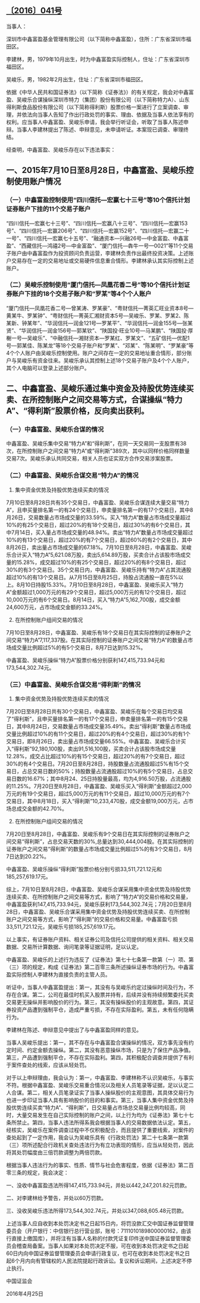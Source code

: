 ## [〔2016〕041号](http://www.csrc.gov.cn/pub/zjhpublic/G00306212/201604/t20160428_296592.htm)




当事人：

深圳市中鑫富盈基金管理有限公司（以下简称中鑫富盈），住所：广东省深圳市福田区。

李建林，男，1979年10月出生，时为中鑫富盈实际控制人，住址：广东省深圳市福田区。

吴峻乐，男，1982年2月出生，住址：广东省深圳市福田区。

依据《中华人民共和国证券法》（以下简称《证券法》）的有关规定，我会对中鑫富盈、吴峻乐合谋操纵深圳市特力（集团）股份有限公司（以下简称特力A）、山东得利斯食品股份有限公司（以下简称得利斯）股票价格一案进行了立案调查、审理，并依法向当事人告知了作出行政处罚的事实、理由、依据及当事人依法享有的权利。应当事人中鑫富盈、吴峻乐申请，我会举行听证会，听取了当事人陈述申辩。当事人李建林提出了陈述、申辩意见，未申请听证。本案现已调查、审理终结。

经查明，中鑫富盈、吴峻乐存在以下违法事实：

## 一、2015年7月10日至8月28日，中鑫富盈、吴峻乐控制使用账户情况

### （一）中鑫富盈控制使用“四川信托—宏赢七十三号”等10个信托计划证券账户下挂的11个交易子账户

“四川信托—宏赢七十三号”、“四川信托—宏赢八十三号”、“四川信托—宏赢153号”、“四川信托—宏赢206号”、“四川信托—宏赢152号”、“四川信托—宏赢二十一号”、“四川信托—宏赢七十五号”、“融通资本—兴融26号—中金富盈、中鑫富盈”、“西藏信托—鸿禧2号—中金富盈”、“厦门信托—犇牛一号—0021”等11个交易子账户由中鑫富盈作为投资顾问负责运营，李建林负责作出最终投资决策。上述账户交易存在一定的交易地址或交易硬件信息重合情形。李建林承认其实际控制上述账户。

### （二）吴峻乐控制使用“厦门信托—凤凰花香二号”等10个信托计划证券账户下挂的18个交易子账户和“罗某”等4个个人账户

“厦门信托—凤凰花香二号—曾某涛、罗某豪”、“粤财信托—菁英汇旺业资本8号—黄某牛、罗某钟”、“粤财信托—菁英汇湘财资本5号—吴峻乐、罗某、罗某2、陈某新、钟某年”、“华润信托—润金121号—罗某平”、“华润信托—润金155号—张某贤”、“华润信托—润金156号—郭某钦”、“陕国投·旺业10号—马某鹏”、“陕国投·厚榭一号—吴峻乐”、“中融信托—湘财资本—罗某红、罗某文”、“五矿信托—优配1号—郭某佳、陈某龙”等18个交易子账户和“罗某”、“邓某”、“陈某明”、“罗某豪”等4个个人账户由吴峻乐控制使用。账户之间存在一定的交易地址重合情形，部分账户与吴峻乐有资金往来。吴峻乐承认其控制上述18个交易子账户及4个个人账户，其个人电脑可以登录上述部分账户。

## 二、中鑫富盈、吴峻乐通过集中资金及持股优势连续买卖、在所控制账户之间交易等方式，合谋操纵“特力A”、“得利斯”股票价格，反向卖出获利。

### （一）中鑫富盈、吴峻乐合谋的情况

中鑫富盈、吴峻乐集中交易“特力A”和“得利斯”，在同一天交易同一支股票有38次，在所控制账户之间交易“特力A”或“得利斯”389次，其中以同样价格同样数量交易7次。吴峻乐承认共同交易，相关人员也证实双方合作交易涉案股票。

### （二）中鑫富盈、吴峻乐合谋交易“特力A”的情况

1. 集中资金优势及持股优势连续买卖的情况

7月10日至8月28日共有35个交易日，中鑫富盈、吴峻乐合谋连续大量交易“特力A”，且申买量排名第一的有24个交易日，申卖量排名第一的有17个交易日，其中8月26日，交易数量占市场成交量的33.59%。买入“特力A”数量占市场成交量超过10%的有25个交易日，超过20%的有18个交易日，超过30%的有6个交易日，其中7月14日，买入量占市场成交量的48.94%。卖出“特力A”数量占市场成交量超过10%的有13个交易日，超过20%的有7个交易日，超过60%的有2个交易日，其中8月26日，卖出量占市场成交量的67.18%。7月10日至8月28日，中鑫富盈、吴峻乐合计买入“特力A”5,621.08万股，卖出5,614.89万股，买卖合计占该股市场成交量的15.28%，成交超过10%的有25个交易日，超过20%的有8个交易日，超过30%的有3个交易日。35个交易日内，中鑫富盈、吴峻乐持有“特力A”占其流通股超过10%的有13个交易日。从7月15日至8月25日，持股占流通股一直在5%以上。8月10日持股15.33%。7月10日至8月28日，中鑫富盈、吴峻乐买入“特力A”金额超过1,000万元的有29个交易日，超过5,000万元的有12个交易日，超过10,000万元的有6个交易日。8月14日，买入“特力A”5,162,700股，成交金额24,600万元，占市场成交金额的33.24%。

2. 在所控制账户组间交易的情况

7月10日至8月28日，中鑫富盈、吴峻乐有18个交易日在其实际控制的证券账户之间交易“特力A”7,117,337股。在其实际控制的证券账户之间交易“特力A”的数量占市场成交量比例超过5%的有5个交易日，8月7日达到15.32%。

中鑫富盈、吴峻乐操纵“特力A”股票价格分别获利147,415,733.94元和173,544,302.74元。

### （三）中鑫富盈、吴峻乐合谋交易“得利斯”的情况

1. 集中资金优势及持股优势连续买卖的情况

7月20日至8月28日共有30个交易日，中鑫富盈、吴峻乐在每个交易日均交易了“得利斯”，且申买量排名第一的有17个交易日，申卖量排名第一的有15个交易日，其中8月24日，交易数量占市场成交量35.49%。卖出“得利斯”数量占市场成交量比例超过10%的有11个交易日，超过20%的有4个交易日，超过30%的有1个交易日，即8月26日，卖出量占市场成交量66.55%。中鑫富盈、吴峻乐合计买入“得利斯”92,180,100股，卖出91,516,100股，买卖合计占该股市场成交量12.28%，成交占比超过10%的有15个交易日，超过20%的有7个交易日，超过30%的有4个交易日。7月20日至8月28日，持股数量占流通股超过5%有15个交易日，占总交易日数的50%；持股数量占流通股超过10%的有5个交易日，占总交易日数的16.67%；其中8月24、25日持股量最高，均为4,916.50万股，占流通股的11.25%。7月20日至8月28日，中鑫富盈、吴峻乐买入“得利斯”金额超过2,000万元的有19个交易日，超过5,000万元的有11个交易日，超过10,000万元的有7个交易日，其中8月18日，买入“得利斯”10,233,470股，成交金额19,000万元，占市场总成交金额的42.70%。

2. 在所控制账户组间交易的情况

7月20日至8月28日，中鑫富盈、吴峻乐有9个交易日在其实际控制的证券账户之间交易“得利斯”，占总交易天数的30%,总量达到30,444,004股。在其实际控制的证券账户之间交易“得利斯”的数量占市场成交量比例超过5%的有3个交易日，8月7日达到20.22%。

中鑫富盈、吴峻乐操纵“得利斯”股票价格分别亏损33,511,721.12元和185,257,619.17元。

综上，7月10日至8月28日，中鑫富盈、吴峻乐合谋采用集中资金优势及持股优势连续买卖、在所控制账户之间交易等方式，影响了“特力A”的交易价格和交易量，中鑫富盈获利147,415,733.94元，吴峻乐获利173,544,302.74元；7月20日至8月28日，中鑫富盈、吴峻乐合谋采用集中资金优势及持股优势连续买卖、在所控制账户之间交易等方式，影响了“得利斯”的交易价格和交易量。中鑫富盈亏损33,511,721.12元，吴峻乐亏损185,257,619.17元。

以上事实，有证券账户资料、相关证券公司及信托公司提供的相关资料、相关交易数据、交易所计算数据、询问笔录等证据证明，足以认定。

中鑫富盈、吴峻乐的上述行为违反了《证券法》第七十七条第一款第（一）项、第（三）项的规定，构成《证券法》第二百零三条所述操纵证券市场的行为。中鑫富盈实际控制人李建林为直接负责的主管人员。

听证中，当事人中鑫富盈提出：第一，其没有与吴峻乐约定过操纵时间及行为，不存在合谋。第二，公司在最佳时机买入股票并持有，后续并没有持续频繁委托买卖交易更无操纵并影响股价的行为。第三，其没有操纵股价的主观故意。第四，其证券投资产品遭到强制平仓，造成严重亏损，不存在实际盈利。第五，未有任何隐瞒行为。

李建林在陈述、申辩意见中提出了与中鑫富盈同样的意见。

当事人吴峻乐提出：第一，其不存在与中鑫富盈合谋操纵的情况，双方事先没有约定时间、约定金额去操纵。第二，其没有恶意操纵市场，只是为了保住产品净值。第三，产品遭到强制平仓，不存在实际盈利。第四，其积极配合调查并提供了有利于案件查处的线索，应该从轻处罚。

对于以上申辩理由，我会认为：第一，中鑫富盈、李建林称不认识吴峻乐，与事实不符。根据中鑫富盈、吴峻乐交易重合情况以及相关人员笔录等证据，足以认定二人合谋。第二，相关人员笔录证实了当事人操纵股价的主观意图，其具体交易行为也进一步印证当事人具有影响股价的目的和事实。第三，当事人集中资金优势及持股优势连续买卖“特力A”、“得利斯”，日交易量占市场总交易量比例均较高，同时，大量交易发生在自己实际控制的账户之间，以上行为均为《证券法》第七十七条所禁止。第四，当事人违法所得系我会根据当事人的交易数据依法认定。第五，经核实，吴峻乐在案件调查过程中不仅积极配合，而且提供了重要线索，对案件的查处起到了一定作用，我会认为吴峻乐具有《行政处罚法》第二十七条第一款第（三）项所述配合行政机关查处违法行为有立功表现的情形，应当从轻处罚，因此将其处罚幅度由三倍罚款调整为两倍罚款。

根据当事人违法行为的事实、性质、情节与社会危害程度，依据《证券法》第二百零三条的规定，我会决定：

一、没收中鑫富盈违法所得147,415,733.94元，并处以442,247,201.82元罚款。

二、对李建林给予警告，并处以60万罚款。

三、没收吴峻乐违法所得173,544,302.74元，并处以347,088,605.48元罚款。

上述当事人应自收到本处罚决定书之日起15日内，将罚没款汇交中国证券监督管理委员会（开户银行：中信银行总行营业部，账号：7111010189800000162，由该行直接上缴国库），并将注有当事人名称的付款凭证复印件送中国证券监督管理委员会稽查局备案。当事人如果对本处罚决定不服，可在收到本处罚决定书之日起60日内向中国证券监督管理委员会申请行政复议，也可在收到本处罚决定书之日起6个月内向有管辖权的人民法院提起行政诉讼。复议和诉讼期间，上述决定不停止执行。

 

 

 

 

中国证监会      

2016年4月25日    

   
